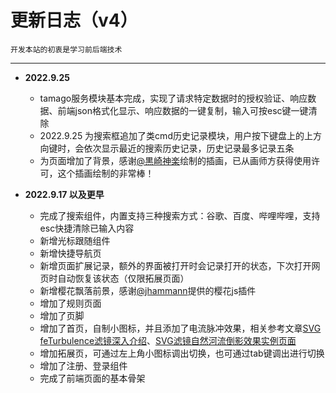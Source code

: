 # 更新日志（v4）

    开发本站的初衷是学习前后端技术

<hr>

- **2022.9.25** 
  - tamago服务模块基本完成，实现了请求特定数据时的授权验证、响应数据、前端json格式化显示、响应数据的一键复制，输入可按esc键一键清除
  - 2022.9.25 为搜索框追加了类cmd历史记录模块，用户按下键盘上的上方向键时，会依次显示最近的搜索历史记录，历史记录最多记录五条
  - 为页面增加了背景，感谢[@黒崎神楽](https://www.pixiv.net/users/2005325)绘制的插画，已从画师方获得使用许可，这个插画绘制的非常棒！

- **2022.9.17 以及更早**
  - 完成了搜索组件，内置支持三种搜索方式：谷歌、百度、哔哩哔哩，支持esc快捷清除已输入内容
  - 新增光标跟随组件
  - 新增快捷导航页
  - 新增页面扩展记录，额外的界面被打开时会记录打开的状态，下次打开网页时自动恢复该状态（仅限拓展页面）
  - 新增樱花飘落前景，感谢[@jhammann](https://github.com/jhammann/sakura)提供的樱花js插件
  - 增加了规则页面
  - 增加了页脚
  - 增加了首页，自制小图标，并且添加了电流脉冲效果，相关参考文章[SVG feTurbulence滤镜深入介绍](https://www.zhangxinxu.com/wordpress/2020/10/svg-feturbulence/)、[SVG滤镜自然河流倒影效果实例页面](https://www.zhangxinxu.com/study/202010/svg-reflection-water-demo.php)
  - 增加拓展页，可通过左上角小图标调出切换，也可通过tab键调出进行切换
  - 增加了注册、登录组件
  - 完成了前端页面的基本骨架